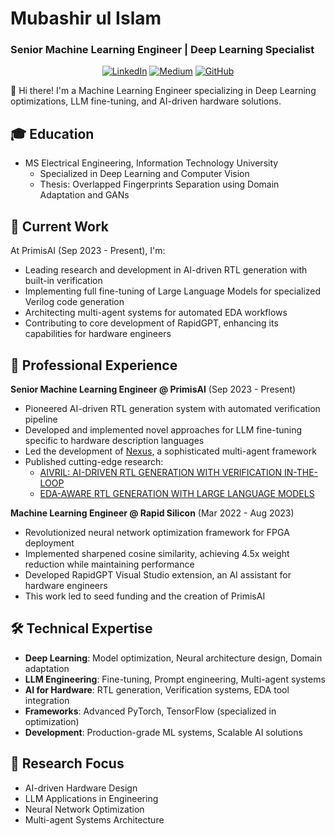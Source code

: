 # Mubashir ul Islam
### Senior Machine Learning Engineer | Deep Learning Specialist

<div align="center">
  
[![LinkedIn](https://img.shields.io/badge/-LinkedIn-blue?style=flat-square&logo=LinkedIn&logoColor=white)](https://www.linkedin.com/in/mubashir-ul-islam-00a646162/)
[![Medium](https://img.shields.io/badge/-Medium-black?style=flat-square&logo=Medium&logoColor=white)](https://medium.com/@mubashir_ul_islam)
[![GitHub](https://img.shields.io/badge/-GitHub-black?style=flat-square&logo=GitHub&logoColor=white)](https://github.com/Mubashir-ul-Islam)

</div>

👋 Hi there! I'm a Machine Learning Engineer specializing in Deep Learning optimizations, LLM fine-tuning, and AI-driven hardware solutions.

## 🎓 Education
- MS Electrical Engineering, Information Technology University
  - Specialized in Deep Learning and Computer Vision
  - Thesis: Overlapped Fingerprints Separation using Domain Adaptation and GANs

## 🔬 Current Work
At PrimisAI (Sep 2023 - Present), I'm:
- Leading research and development in AI-driven RTL generation with built-in verification
- Implementing full fine-tuning of Large Language Models for specialized Verilog code generation
- Architecting multi-agent systems for automated EDA workflows
- Contributing to core development of RapidGPT, enhancing its capabilities for hardware engineers

## 🚀 Professional Experience
**Senior Machine Learning Engineer @ PrimisAI** (Sep 2023 - Present)
- Pioneered AI-driven RTL generation system with automated verification pipeline
- Developed and implemented novel approaches for LLM fine-tuning specific to hardware description languages
- Led the development of [Nexus](https://github.com/PrimisAI/nexus), a sophisticated multi-agent framework
- Published cutting-edge research:
  - [AIVRIL: AI-DRIVEN RTL GENERATION WITH VERIFICATION IN-THE-LOOP](https://arxiv.org/pdf/2409.11411)
  - [EDA-AWARE RTL GENERATION WITH LARGE LANGUAGE MODELS](https://arxiv.org/pdf/2412.04485)

**Machine Learning Engineer @ Rapid Silicon** (Mar 2022 - Aug 2023)
- Revolutionized neural network optimization framework for FPGA deployment
- Implemented sharpened cosine similarity, achieving 4.5x weight reduction while maintaining performance
- Developed RapidGPT Visual Studio extension, an AI assistant for hardware engineers
- This work led to seed funding and the creation of PrimisAI

## 🛠️ Technical Expertise
- **Deep Learning**: Model optimization, Neural architecture design, Domain adaptation
- **LLM Engineering**: Fine-tuning, Prompt engineering, Multi-agent systems
- **AI for Hardware**: RTL generation, Verification systems, EDA tool integration
- **Frameworks**: Advanced PyTorch, TensorFlow (specialized in optimization)
- **Development**: Production-grade ML systems, Scalable AI solutions

## 🔬 Research Focus
- AI-driven Hardware Design
- LLM Applications in Engineering
- Neural Network Optimization
- Multi-agent Systems Architecture
